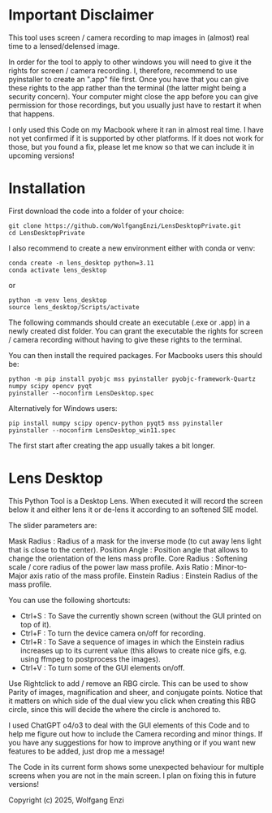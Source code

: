 # Important Disclaimer

This tool uses screen / camera recording to map images in (almost) real time to a lensed/delensed image.

In order for the tool to apply to other windows you will need to give it the rights for screen / camera recording. I, therefore, recommend to use pyinstaller to create an ".app" file first. Once you have that you can give these rights to the app rather than the terminal (the latter might being a security concern). Your computer might close the app before you can give permission for those recordings, but you usually just have to restart it when that happens.

I only used this Code on my Macbook where it ran in almost real time. I have not yet confirmed if it is supported by other platforms.
If it does not work for those, but you found a fix, please let me know so that we can include it in upcoming versions!

# Installation

First download the code into a folder of your choice:
```
git clone https://github.com/WolfgangEnzi/LensDesktopPrivate.git
cd LensDesktopPrivate
```

I also recommend to create a new environment either with conda or venv:

```
conda create -n lens_desktop python=3.11
conda activate lens_desktop
```

or

```
python -m venv lens_desktop
source lens_desktop/Scripts/activate
```

The following commands should create an executable (.exe or .app) in a newly created dist folder. You can grant the executable the rights for screen / camera recording without having to give these rights to the terminal.

You can then install the required packages. 
For Macbooks users this should be:

```
python -m pip install pyobjc mss pyinstaller pyobjc-framework-Quartz numpy scipy opencv pyqt 
pyinstaller --noconfirm LensDesktop.spec
```

Alternatively for Windows users:

```
pip install numpy scipy opencv-python pyqt5 mss pyinstaller 
pyinstaller --noconfirm LensDesktop_win11.spec
```

The first start after creating the app usually takes a bit longer.

# Lens Desktop

This Python Tool is a Desktop Lens. When executed it will record the screen below it 
and either lens it or de-lens it according to an softened SIE model.

The slider parameters are:

Mask Radius : Radius of a mask for the inverse mode (to cut away lens light that is close to the center).
Position Angle : Position angle that allows to change the orientation of the lens mass profile.
Core Radius : Softening scale / core radius of the power law mass profile.
Axis Ratio : Minor-to-Major axis ratio of the mass profile.
Einstein Radius : Einstein Radius of the mass profile.

You can use the following shortcuts:

- Ctrl+S : To Save the currently shown screen (without the GUI printed on top of it).
- Ctrl+F : To turn the device camera on/off for recording.
- Ctrl+R : To Save a sequence of images in which the Einstein radius increases up
         to its current value (this allows to create nice gifs, e.g. using ffmpeg to postprocess the images).
- Ctrl+V : To turn some of the GUI elements on/off.

Use Rightclick to add / remove an RBG circle. This can be used to show Parity of images, magnification and sheer, and conjugate points.
Notice that it matters on which side of the dual view you click when creating this RBG circle, since this will decide the where the circle is anchored to.

I used ChatGPT o4/o3 to deal with the GUI elements of this Code and to help me figure out how to include the Camera recording and minor things.
If you have any suggestions for how to improve anything or if you want new features to be added, just drop me a message!

The Code in its current form shows some unexpected behaviour for multiple screens when you are not in the main screen.
I plan on fixing this in future versions!

Copyright (c) 2025, Wolfgang Enzi
